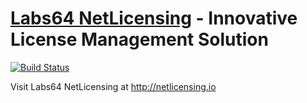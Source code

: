 # [Labs64 NetLicensing](netlicensing.io) - Innovative License Management Solution

[![Build Status](https://travis-ci.org/Labs64/netlicensing.io.svg?branch=gh-pages)](https://travis-ci.org/Labs64/netlicensing.io)

Visit Labs64 NetLicensing at http://netlicensing.io
